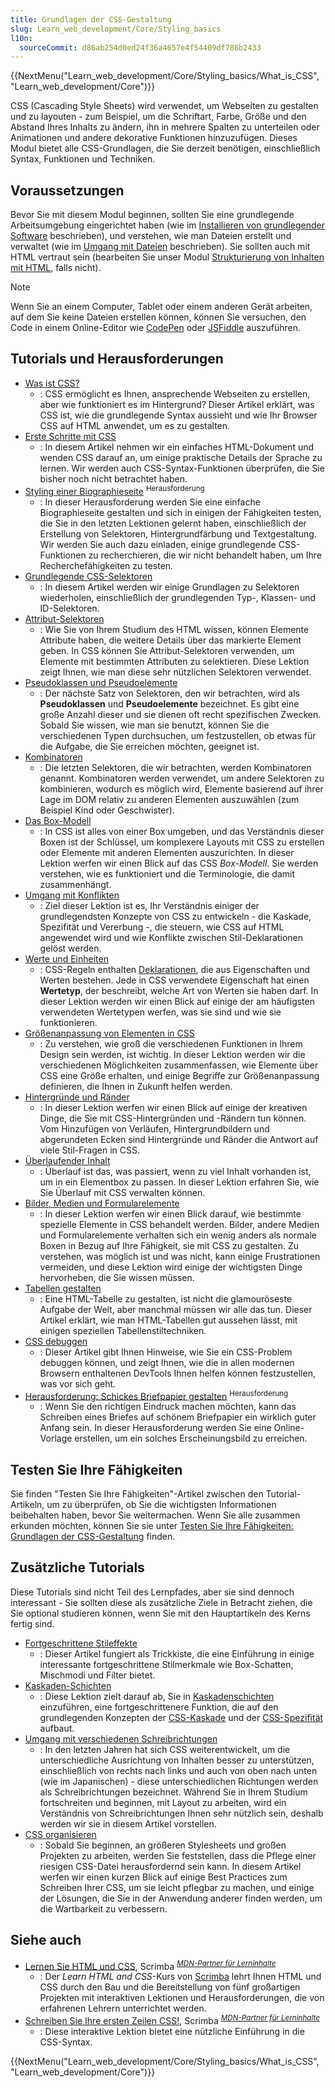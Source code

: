```yaml
---
title: Grundlagen der CSS-Gestaltung
slug: Learn_web_development/Core/Styling_basics
l10n:
  sourceCommit: d86ab254d0ed24f36a4657e4f54409df786b2433
---
```


{{NextMenu("Learn_web_development/Core/Styling_basics/What_is_CSS", "Learn_web_development/Core")}}

CSS (Cascading Style Sheets) wird verwendet, um Webseiten zu gestalten und zu layouten - zum Beispiel, um die Schriftart, Farbe, Größe und den Abstand Ihres Inhalts zu ändern, ihn in mehrere Spalten zu unterteilen oder Animationen und andere dekorative Funktionen hinzuzufügen. Dieses Modul bietet alle CSS-Grundlagen, die Sie derzeit benötigen, einschließlich Syntax, Funktionen und Techniken.

## Voraussetzungen

Bevor Sie mit diesem Modul beginnen, sollten Sie eine grundlegende Arbeitsumgebung eingerichtet haben (wie im [Installieren von grundlegender Software](/de/docs/Learn_web_development/Getting_started/Environment_setup/Installing_software) beschrieben), und verstehen, wie man Dateien erstellt und verwaltet (wie im [Umgang mit Dateien](/de/docs/Learn_web_development/Getting_started/Environment_setup/Dealing_with_files) beschrieben). Sie sollten auch mit HTML vertraut sein (bearbeiten Sie unser Modul [Strukturierung von Inhalten mit HTML](/de/docs/Learn_web_development/Core/Structuring_content), falls nicht).

> [!NOTE]
> Wenn Sie an einem Computer, Tablet oder einem anderen Gerät arbeiten, auf dem Sie keine Dateien erstellen können, können Sie versuchen, den Code in einem Online-Editor wie [CodePen](https://codepen.io/) oder [JSFiddle](https://jsfiddle.net/) auszuführen.

## Tutorials und Herausforderungen

- [Was ist CSS?](/de/docs/Learn_web_development/Core/Styling_basics/What_is_CSS)
  - : CSS ermöglicht es Ihnen, ansprechende Webseiten zu erstellen, aber wie funktioniert es im Hintergrund? Dieser Artikel erklärt, was CSS ist, wie die grundlegende Syntax aussieht und wie Ihr Browser CSS auf HTML anwendet, um es zu gestalten.
- [Erste Schritte mit CSS](/de/docs/Learn_web_development/Core/Styling_basics/Getting_started)
  - : In diesem Artikel nehmen wir ein einfaches HTML-Dokument und wenden CSS darauf an, um einige praktische Details der Sprache zu lernen. Wir werden auch CSS-Syntax-Funktionen überprüfen, die Sie bisher noch nicht betrachtet haben.
- [Styling einer Biographieseite](/de/docs/Learn_web_development/Core/Styling_basics/Styling_a_bio_page) <sup>Herausforderung</sup>
  - : In dieser Herausforderung werden Sie eine einfache Biographieseite gestalten und sich in einigen der Fähigkeiten testen, die Sie in den letzten Lektionen gelernt haben, einschließlich der Erstellung von Selektoren, Hintergrundfärbung und Textgestaltung. Wir werden Sie auch dazu einladen, einige grundlegende CSS-Funktionen zu recherchieren, die wir nicht behandelt haben, um Ihre Recherchefähigkeiten zu testen.
- [Grundlegende CSS-Selektoren](/de/docs/Learn_web_development/Core/Styling_basics/Basic_selectors)
  - : In diesem Artikel werden wir einige Grundlagen zu Selektoren wiederholen, einschließlich der grundlegenden Typ-, Klassen- und ID-Selektoren.
- [Attribut-Selektoren](/de/docs/Learn_web_development/Core/Styling_basics/Attribute_selectors)
  - : Wie Sie von Ihrem Studium des HTML wissen, können Elemente Attribute haben, die weitere Details über das markierte Element geben. In CSS können Sie Attribut-Selektoren verwenden, um Elemente mit bestimmten Attributen zu selektieren. Diese Lektion zeigt Ihnen, wie man diese sehr nützlichen Selektoren verwendet.
- [Pseudoklassen und Pseudoelemente](/de/docs/Learn_web_development/Core/Styling_basics/Pseudo_classes_and_elements)
  - : Der nächste Satz von Selektoren, den wir betrachten, wird als **Pseudoklassen** und **Pseudoelemente** bezeichnet. Es gibt eine große Anzahl dieser und sie dienen oft recht spezifischen Zwecken. Sobald Sie wissen, wie man sie benutzt, können Sie die verschiedenen Typen durchsuchen, um festzustellen, ob etwas für die Aufgabe, die Sie erreichen möchten, geeignet ist.
- [Kombinatoren](/de/docs/Learn_web_development/Core/Styling_basics/Combinators)
  - : Die letzten Selektoren, die wir betrachten, werden Kombinatoren genannt. Kombinatoren werden verwendet, um andere Selektoren zu kombinieren, wodurch es möglich wird, Elemente basierend auf ihrer Lage im DOM relativ zu anderen Elementen auszuwählen (zum Beispiel Kind oder Geschwister).
- [Das Box-Modell](/de/docs/Learn_web_development/Core/Styling_basics/Box_model)
  - : In CSS ist alles von einer Box umgeben, und das Verständnis dieser Boxen ist der Schlüssel, um komplexere Layouts mit CSS zu erstellen oder Elemente mit anderen Elementen auszurichten. In dieser Lektion werfen wir einen Blick auf das CSS _Box-Modell_. Sie werden verstehen, wie es funktioniert und die Terminologie, die damit zusammenhängt.
- [Umgang mit Konflikten](/de/docs/Learn_web_development/Core/Styling_basics/Handling_conflicts)
  - : Ziel dieser Lektion ist es, Ihr Verständnis einiger der grundlegendsten Konzepte von CSS zu entwickeln - die Kaskade, Spezifität und Vererbung -, die steuern, wie CSS auf HTML angewendet wird und wie Konflikte zwischen Stil-Deklarationen gelöst werden.
- [Werte und Einheiten](/de/docs/Learn_web_development/Core/Styling_basics/Values_and_units)
  - : CSS-Regeln enthalten [Deklarationen](/de/docs/Web/CSS/CSS_syntax/Syntax#css_declarations), die aus Eigenschaften und Werten bestehen. Jede in CSS verwendete Eigenschaft hat einen **Wertetyp**, der beschreibt, welche Art von Werten sie haben darf. In dieser Lektion werden wir einen Blick auf einige der am häufigsten verwendeten Wertetypen werfen, was sie sind und wie sie funktionieren.
- [Größenanpassung von Elementen in CSS](/de/docs/Learn_web_development/Core/Styling_basics/Sizing)
  - : Zu verstehen, wie groß die verschiedenen Funktionen in Ihrem Design sein werden, ist wichtig. In dieser Lektion werden wir die verschiedenen Möglichkeiten zusammenfassen, wie Elemente über CSS eine Größe erhalten, und einige Begriffe zur Größenanpassung definieren, die Ihnen in Zukunft helfen werden.
- [Hintergründe und Ränder](/de/docs/Learn_web_development/Core/Styling_basics/Backgrounds_and_borders)
  - : In dieser Lektion werfen wir einen Blick auf einige der kreativen Dinge, die Sie mit CSS-Hintergründen und -Rändern tun können. Vom Hinzufügen von Verläufen, Hintergrundbildern und abgerundeten Ecken sind Hintergründe und Ränder die Antwort auf viele Stil-Fragen in CSS.
- [Überlaufender Inhalt](/de/docs/Learn_web_development/Core/Styling_basics/Overflow)
  - : Überlauf ist das, was passiert, wenn zu viel Inhalt vorhanden ist, um in ein Elementbox zu passen. In dieser Lektion erfahren Sie, wie Sie Überlauf mit CSS verwalten können.
- [Bilder, Medien und Formularelemente](/de/docs/Learn_web_development/Core/Styling_basics/Images_media_forms)
  - : In dieser Lektion werfen wir einen Blick darauf, wie bestimmte spezielle Elemente in CSS behandelt werden. Bilder, andere Medien und Formularelemente verhalten sich ein wenig anders als normale Boxen in Bezug auf Ihre Fähigkeit, sie mit CSS zu gestalten. Zu verstehen, was möglich ist und was nicht, kann einige Frustrationen vermeiden, und diese Lektion wird einige der wichtigsten Dinge hervorheben, die Sie wissen müssen.
- [Tabellen gestalten](/de/docs/Learn_web_development/Core/Styling_basics/Tables)
  - : Eine HTML-Tabelle zu gestalten, ist nicht die glamouröseste Aufgabe der Welt, aber manchmal müssen wir alle das tun. Dieser Artikel erklärt, wie man HTML-Tabellen gut aussehen lässt, mit einigen speziellen Tabellenstiltechniken.
- [CSS debuggen](/de/docs/Learn_web_development/Core/Styling_basics/Debugging_CSS)
  - : Dieser Artikel gibt Ihnen Hinweise, wie Sie ein CSS-Problem debuggen können, und zeigt Ihnen, wie die in allen modernen Browsern enthaltenen DevTools Ihnen helfen können festzustellen, was vor sich geht.
- [Herausforderung: Schickes Briefpapier gestalten](/de/docs/Learn_web_development/Core/Styling_basics/Fancy_letterheaded_paper) <sup>Herausforderung</sup>
  - : Wenn Sie den richtigen Eindruck machen möchten, kann das Schreiben eines Briefes auf schönem Briefpapier ein wirklich guter Anfang sein. In dieser Herausforderung werden Sie eine Online-Vorlage erstellen, um ein solches Erscheinungsbild zu erreichen.

## Testen Sie Ihre Fähigkeiten

Sie finden "Testen Sie Ihre Fähigkeiten"-Artikel zwischen den Tutorial-Artikeln, um zu überprüfen, ob Sie die wichtigsten Informationen beibehalten haben, bevor Sie weitermachen. Wenn Sie alle zusammen erkunden möchten, können Sie sie unter [Testen Sie Ihre Fähigkeiten: Grundlagen der CSS-Gestaltung](/de/docs/Learn_web_development/Core/Styling_basics/Test_your_skills) finden.

## Zusätzliche Tutorials

Diese Tutorials sind nicht Teil des Lernpfades, aber sie sind dennoch interessant - Sie sollten diese als zusätzliche Ziele in Betracht ziehen, die Sie optional studieren können, wenn Sie mit den Hauptartikeln des Kerns fertig sind.

- [Fortgeschrittene Stileffekte](/de/docs/Learn_web_development/Core/Styling_basics/Advanced_styling_effects)
  - : Dieser Artikel fungiert als Trickkiste, die eine Einführung in einige interessante fortgeschrittene Stilmerkmale wie Box-Schatten, Mischmodi und Filter bietet.
- [Kaskaden-Schichten](/de/docs/Learn_web_development/Core/Styling_basics/Cascade_layers)
  - : Diese Lektion zielt darauf ab, Sie in [Kaskadenschichten](/de/docs/Web/CSS/@layer) einzuführen, eine fortgeschrittenere Funktion, die auf den grundlegenden Konzepten der [CSS-Kaskade](/de/docs/Web/CSS/CSS_cascade/Cascade) und der [CSS-Spezifität](/de/docs/Web/CSS/CSS_cascade/Specificity) aufbaut.
- [Umgang mit verschiedenen Schreibrichtungen](/de/docs/Learn_web_development/Core/Styling_basics/Handling_different_text_directions)
  - : In den letzten Jahren hat sich CSS weiterentwickelt, um die unterschiedliche Ausrichtung von Inhalten besser zu unterstützen, einschließlich von rechts nach links und auch von oben nach unten (wie im Japanischen) - diese unterschiedlichen Richtungen werden als Schreibrichtungen bezeichnet. Während Sie in Ihrem Studium fortschreiten und beginnen, mit Layout zu arbeiten, wird ein Verständnis von Schreibrichtungen Ihnen sehr nützlich sein, deshalb werden wir sie in diesem Artikel vorstellen.
- [CSS organisieren](/de/docs/Learn_web_development/Core/Styling_basics/Organizing)
  - : Sobald Sie beginnen, an größeren Stylesheets und großen Projekten zu arbeiten, werden Sie feststellen, dass die Pflege einer riesigen CSS-Datei herausfordernd sein kann. In diesem Artikel werfen wir einen kurzen Blick auf einige Best Practices zum Schreiben Ihrer CSS, um sie leicht pflegbar zu machen, und einige der Lösungen, die Sie in der Anwendung anderer finden werden, um die Wartbarkeit zu verbessern.

## Siehe auch

- [Lernen Sie HTML und CSS](https://scrimba.com/learn-html-and-css-c0p?via=mdn), Scrimba <sup>[_MDN-Partner für Lerninhalte_](/de/docs/MDN/Writing_guidelines/Learning_content#partner_links_and_embeds)</sup>
  - : Der _Learn HTML and CSS_-Kurs von [Scrimba](https://scrimba.com/?via=mdn) lehrt Ihnen HTML und CSS durch den Bau und die Bereitstellung von fünf großartigen Projekten mit interaktiven Lektionen und Herausforderungen, die von erfahrenen Lehrern unterrichtet werden.
- [Schreiben Sie Ihre ersten Zeilen CSS!](https://scrimba.com/the-frontend-developer-career-path-c0j/~015?via=mdn), Scrimba <sup>[_MDN-Partner für Lerninhalte_](/de/docs/MDN/Writing_guidelines/Learning_content#partner_links_and_embeds)</sup>
  - : Diese interaktive Lektion bietet eine nützliche Einführung in die CSS-Syntax.

{{NextMenu("Learn_web_development/Core/Styling_basics/What_is_CSS", "Learn_web_development/Core")}}
